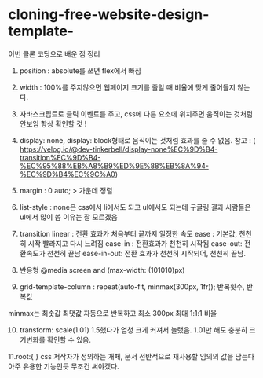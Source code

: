 # cloning-free-website-design-template-

이번 클론 코딩으로 배운 점 정리

1. position : absolute를 쓰면 flex에서 빠짐

2. width : 100%를 주지않으면 웹페이지 크기를 줄일 때 비율에 맞게 줄어들지 않는다.

3. 자바스크립트로 클릭 이벤트를 주고, css에 다른 요소에 위치주면 움직이는 것처럼 안보임 항상 확인할 것 !

4. display: none, display: block형태로 움직이는 것처럼 효과를 줄 수 없음.
참고 : ( https://velog.io/@dev-tinkerbell/display-none%EC%9D%B4-transition%EC%9D%B4-%EC%95%88%EB%A8%B9%ED%9E%88%EB%8A%94-%EC%9D%B4%EC%9C%A0)

5. margin : 0 auto; > 가운데 정렬

6. list-style : none은 css에서 li에서도 되고 ul에서도 되는데 구글링 결과
사람들은 ul에서 많이 씀 이유는 잘 모르겠음

7. transition 
linear : 전환 효과가  처음부터 끝까지 일정한 속도
ease : 기본값, 천천히 시작 빨라지고 다시 느려짐
ease-in : 전환효과가 천천히 시작됨
ease-out: 전환속도가 천천히 끝남
ease-in-out: 전환 효과가 천천히 시작되어, 천천히 끝남.

8. 반응형
@media screen and (max-width: (101010)px)

9. grid-template-column : repeat(auto-fit, minmax(300px, 1fr));
                                 반복횟수, 반복값
                                 
minmax는 최솟값 최댓값
자동으로 반복하고
최소 300px 최대 1:1:1 비율

10. transform: scale(1.01)
1.5했다가 엄청 크게 커져서 놀랬음. 1.01만 해도 충분히 크기변화를 확인할 수 있음.

11.root:{
}
css 저작자가 정의하는 개체, 문서 전반적으로 재사용할 임의의 값을 담는다
아주 유용한 기능인듯 무조건 써야겠다.
